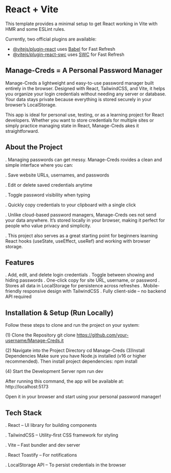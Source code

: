 # React + Vite

This template provides a minimal setup to get React working in Vite with HMR and some ESLint rules.

Currently, two official plugins are available:

- [@vitejs/plugin-react](https://github.com/vitejs/vite-plugin-react/blob/main/packages/plugin-react/README.md) uses [Babel](https://babeljs.io/) for Fast Refresh
- [@vitejs/plugin-react-swc](https://github.com/vitejs/vite-plugin-react-swc) uses [SWC](https://swc.rs/) for Fast Refresh

## Manage-Creds = A Personal Password Manager

Manage-Creds a lightweight and easy-to-use password manager built entirely in the browser. Designed with React, TailwindCSS, and Vite, it helps you organize your login credentials without needing any server or database. Your data stays private because everything is stored securely in your browser’s LocalStorage.

This app is ideal for personal use, testing, or as a learning project for React developers. Whether you want to store credentials for multiple sites or simply practice managing state in React, Manage-Creds akes it straightforward.

## About the Project

. Managing passwords can get messy. Manage-Creds rovides a clean and simple interface where you can:

. Save website URLs, usernames, and passwords

. Edit or delete saved credentials anytime

. Toggle password visibility when typing

. Quickly copy credentials to your clipboard with a single click

. Unlike cloud-based password managers, Manage-Creds oes not send your data anywhere. It’s stored locally in your browser, making it perfect for people who value privacy and simplicity.

. This project also serves as a great starting point for beginners learning React hooks (useState, useEffect, useRef) and working with browser storage.

## Features

. Add, edit, and delete login credentials
. Toggle between showing and hiding passwords
. One-click copy for site URL, username, or password
. Stores all data in LocalStorage for persistence across refreshes
. Mobile-friendly responsive design with TailwindCSS
. Fully client-side – no backend API required

## Installation & Setup (Run Locally)

Follow these steps to clone and run the project on your system:

(1) Clone the Repository
git clone https://github.com/your-username/Manage-Creds.it

(2) Navigate into the Project Directory
cd Manage-Creds
(3)Install Dependencies
Make sure you have Node.js installed (v16 or higher recommended). Then install project dependencies:
npm install

(4) Start the Development Server
npm run dev

After running this command, the app will be available at:
http://localhost:5173

Open it in your browser and start using your personal password manager!

## Tech Stack

. React – UI library for building components

. TailwindCSS – Utility-first CSS framework for styling

. Vite – Fast bundler and dev server

. React Toastify – For notifications

. LocalStorage API – To persist credentials in the browser
